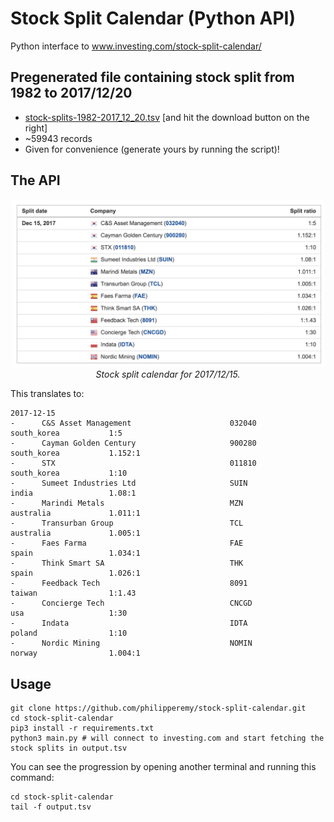 # Stock Split Calendar (Python API)
Python interface to www.investing.com/stock-split-calendar/

## Pregenerated file containing stock split from 1982 to 2017/12/20

- [stock-splits-1982-2017_12_20.tsv](https://github.com/philipperemy/stock-split-calendar/blob/master/stock-splits-1982-2017_12_20.tsv) [and hit the download button on the right]
- ~59943 records
- Given for convenience (generate yours by running the script)!

## The API

<p align="center">
  <img src="ssc.png" width="500"><br/>
  <i>Stock split calendar for 2017/12/15.</i>
</p>


This translates to:
```
2017-12-15
-      C&S Asset Management                      032040                south_korea           1:5
-      Cayman Golden Century                     900280                south_korea           1.152:1
-      STX                                       011810                south_korea           1:10
-      Sumeet Industries Ltd                     SUIN                  india                 1.08:1
-      Marindi Metals                            MZN                   australia             1.011:1
-      Transurban Group                          TCL                   australia             1.005:1
-      Faes Farma                                FAE                   spain                 1.034:1
-      Think Smart SA                            THK                   spain                 1.026:1
-      Feedback Tech                             8091                  taiwan                1:1.43
-      Concierge Tech                            CNCGD                 usa                   1:30
-      Indata                                    IDTA                  poland                1:10
-      Nordic Mining                             NOMIN                 norway                1.004:1
```

## Usage

```
git clone https://github.com/philipperemy/stock-split-calendar.git
cd stock-split-calendar
pip3 install -r requirements.txt
python3 main.py # will connect to investing.com and start fetching the stock splits in output.tsv
```

You can see the progression by opening another terminal and running this command:
```
cd stock-split-calendar
tail -f output.tsv
```

